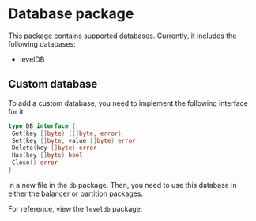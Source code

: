# Database package

This package contains supported databases. Currently, it includes the following
databases:

* levelDB

## Custom database

To add a custom database, you need to implement the following interface for it:

```go
type DB interface {
 Get(key []byte) ([]byte, error)
 Set(key []byte, value []byte) error
 Delete(key []byte) error
 Has(key []byte) bool
 Close() error
}
```

in a new file in the `db` package. Then, you need to use this database in either the balancer or partition packages.

For reference, view the `leveldb` package.
